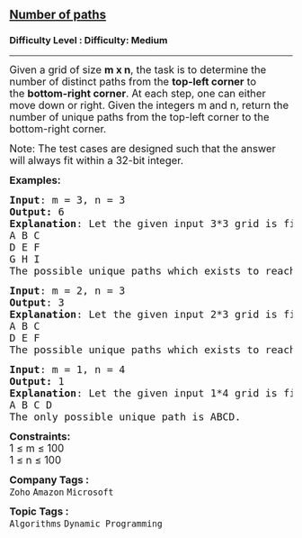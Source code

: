 <h2><a href="https://www.geeksforgeeks.org/problems/number-of-paths0926/1?itm_source=geeksforgeeks&itm_medium=article&itm_campaign=practice_card">Number of paths</a></h2><h3>Difficulty Level : Difficulty: Medium</h3><hr><div class="problems_problem_content__Xm_eO"><p><span style="font-size: 18px;">Given a grid of size&nbsp;<strong>m x n</strong>, the task is to determine the number of distinct paths from the&nbsp;<strong>top-left corner</strong>&nbsp;to the&nbsp;<strong>bottom-right corner</strong>. At each step, one can either move down or right.&nbsp;</span><span style="font-size: 18px;">Given the integers m and n, return the number of unique paths from the top-left corner to the bottom-right corner.</span></p>
<p><span style="font-size: 18px;">Note: The test cases are designed such that the answer will always fit within a 32-bit integer.</span></p>
<p><span style="font-size: 18px;"><strong>Examples:</strong></span></p>
<pre><span style="font-size: 18px;"><strong>Input</strong>: m = 3, n = 3
<strong>Output:</strong>&nbsp;6
<strong>Explanation</strong>: Let the given input 3*3 grid is filled as such:
A B C
D E F
G H I
The possible unique paths which exists to reach 'I' from 'A' following above conditions are as follows: ABCFI, ABEHI, ADGHI, ADEFI, ADEHI, ABEFI.</span></pre>
<pre><span style="font-size: 18px;"><strong>Input</strong>: m = 2, n = 3
<strong>Output</strong>: 3
<strong>Explanation</strong>: Let the given input 2*3 grid is filled as such:
A B C
D E F
The possible unique paths which exists to reach 'F' from 'A' following above conditions are as follows: ABCF, ADEF and ABEF.
</span></pre>
<pre><span style="font-size: 18px;"><strong>Input</strong>: m = 1, n = 4
<strong>Output:</strong> 1
<strong>Explanation</strong>: Let the given input 1*4 grid is filled as such:<br>A B C D <br>The only possible unique path is ABCD.</span></pre>
<p><span style="font-size: 18px;"><strong>Constraints:</strong></span><br><span style="font-size: 18px;">1 ≤ m ≤ 100<br>1 ≤ n ≤&nbsp;100</span></p></div><p><span style=font-size:18px><strong>Company Tags : </strong><br><code>Zoho</code>&nbsp;<code>Amazon</code>&nbsp;<code>Microsoft</code>&nbsp;<br><p><span style=font-size:18px><strong>Topic Tags : </strong><br><code>Algorithms</code>&nbsp;<code>Dynamic Programming</code>&nbsp;